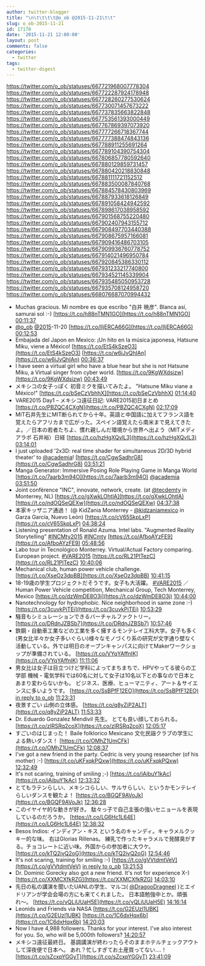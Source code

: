 ```yaml
---
author: twitter-blogger
title: "\n\t\t\t\t@o_ob @2015-11-21\t\t"
slug: o_ob-2015-11-21
id: 17170
date: '2015-11-21 12:00:00'
layout: post
comments: false
categories:
  - twitter
tags:
  - twitter-digest
---
```


https://twitter.com/o_ob/statuses/667721968007778304 https://twitter.com/o_ob/statuses/667722287924178948 https://twitter.com/o_ob/statuses/667728260277530624 https://twitter.com/o_ob/statuses/667730071457673222 https://twitter.com/o_ob/statuses/667737835663822848 https://twitter.com/o_ob/statuses/667753561393000449 https://twitter.com/o_ob/statuses/667767869397073920 https://twitter.com/o_ob/statuses/667777266718367744 https://twitter.com/o_ob/statuses/667777388474843136 https://twitter.com/o_ob/statuses/667788911255691264 https://twitter.com/o_ob/statuses/667789104390754304 https://twitter.com/o_ob/statuses/667806857780592640 https://twitter.com/o_ob/statuses/667880129859731457 https://twitter.com/o_ob/statuses/667880420218830848 https://twitter.com/o_ob/statuses/667881111721152512 https://twitter.com/o_ob/statuses/667883500087840768 https://twitter.com/o_ob/statuses/667884578430803969 https://twitter.com/o_ob/statuses/667887933618126849 https://twitter.com/o_ob/statuses/667891058424942592 https://twitter.com/o_ob/statuses/667898617038958592 https://twitter.com/o_ob/statuses/667901568755220480 https://twitter.com/o_ob/statuses/667902407943155712 https://twitter.com/o_ob/statuses/667908497703440388 https://twitter.com/o_ob/statuses/667908675957166081 https://twitter.com/o_ob/statuses/667909416486703105 https://twitter.com/o_ob/statuses/667909936760778752 https://twitter.com/o_ob/statuses/667914021496950784 https://twitter.com/o_ob/statuses/667920845386330112 https://twitter.com/o_ob/statuses/667931233217740800 https://twitter.com/o_ob/statuses/667934521145339904 https://twitter.com/o_ob/statuses/667935485050953728 https://twitter.com/o_ob/statuses/667935708124958720 https://twitter.com/o_ob/statuses/668076687070994432  

*   Muchas gracious. Mi nombre es que escribo "白井 暁彦". Blanca así, samurai sol :-) [https://t.co/h88nTMN1GO](https://t.co/h88nTMN1GO) [00:11:37](https://twitter.com/o_ob/statuses/667721968007778304)
*   [@o_ob](https://twitter.com/o_ob) [@2015](https://twitter.com/2015)-11-20 [https://t.co/lIjERCA66G](https://t.co/lIjERCA66G) [00:12:53](https://twitter.com/o_ob/statuses/667722287924178948)
*   Embajada del Japon en Mexico: ¡Un hito en la música japonesa, Hatsune Miku, viene a México! [https://t.co/EtS4kSzeO3](https://t.co/EtS4kSzeO3) [https://t.co/w6iJvQhIAn](https://t.co/w6iJvQhIAn) [00:36:37](https://twitter.com/o_ob/statuses/667728260277530624)
*   I have seen a virtual girl who have a blue hear but she is not Hatsune Miku, a Virtual singer from cyber world. [https://t.co/9KgWXdsizw](https://t.co/9KgWXdsizw) [00:43:49](https://twitter.com/o_ob/statuses/667730071457673222)
*   メキシコの女子っぽく 初音ミクを描いてみたよ。 "Hatsune Miku viane a México!" [https://t.co/bSeCzVbhhX](https://t.co/bSeCzVbhhX) [01:14:40](https://twitter.com/o_ob/statuses/667737835663822848)
*   VARE2015 Day1 – メキシコ遠征日記: VARE2015初日まとめ [https://t.co/PBZQC4CXgN](https://t.co/PBZQC4CXgN) [02:17:09](https://twitter.com/o_ob/statuses/667753561393000449)
*   MIT石井先生にMIT断られてから十年。英語と中国語に加えてフランス語を覚えたらアフリカまで広がった。スペイン語覚えたら南米まで見えてきたよ。／日本の若者たちよ、慣れ親しんだ環境から世界へ出よう（MITメディアラボ 石井裕）日経 [https://t.co/hzHgXQvlL3](https://t.co/hzHgXQvlL3) [03:14:01](https://twitter.com/o_ob/statuses/667767869397073920)
*   I just uploaded '2x3D: real time shader for simultaneous 2D/3D hybrid theater' to [@academia](https://twitter.com/academia)! [https://t.co/CgwSadhrG8](https://t.co/CgwSadhrG8) [03:51:21](https://twitter.com/o_ob/statuses/667777266718367744)
*   Manga Generator: Immersive Posing Role Playing Game in Manga World [https://t.co/7aarb3m94O](https://t.co/7aarb3m94O) [@academia](https://twitter.com/academia) [03:51:50](https://twitter.com/o_ob/statuses/667777388474843136)
*   Joint conférence "INC", innovate, network, create. (at [@tecdemty](https://twitter.com/tecdemty) in Monterrey, NL) [https://t.co/gXwkLOhtlA](https://t.co/gXwkLOhtlA) [https://t.co/ndOQSeQEXw](https://t.co/ndOQSeQEXw) [04:37:38](https://twitter.com/o_ob/statuses/667788911255691264)
*   本家キッザニア通過！ (@ KidZania Monterrey - [@kidzaniamexico](https://twitter.com/kidzaniamexico) in Garza García, Nuevo León) [https://t.co/cV65SkpLxP](https://t.co/cV65SkpLxP) [04:38:24](https://twitter.com/o_ob/statuses/667789104390754304)
*   Listening presentation of Ronald Azuma. Intel labs. "Augmented Reality Storytelling" [#INCMty2015](https://twitter.com/search?q=%23INCMty2015&src=hash) [#INCmty](https://twitter.com/search?q=%23INCmty&src=hash) [https://t.co/AfboAYzFE9](https://t.co/AfboAYzFE9) [05:48:56](https://twitter.com/o_ob/statuses/667806857780592640)
*   Labo tour in Tecnológico Monterrey. Virtual/Actual Factory comparing. European project. [#VARE2015](https://twitter.com/search?q=%23VARE2015&src=hash) [https://t.co/RL21PlTezC](https://t.co/RL21PlTezC) [10:40:06](https://twitter.com/o_ob/statuses/667880129859731457)
*   Mechanical club, human power vehicle challenge. [https://t.co/XseOz3dpBB](https://t.co/XseOz3dpBB) [10:41:15](https://twitter.com/o_ob/statuses/667880420218830848)
*   18-19歳の学生プロジェクトだそうです。女子も大活躍。 [#VARE2015](https://twitter.com/search?q=%23VARE2015&src=hash) ／Human Power Vehicle competition, Mechanical Group, Tech Monterrey, Mexico [https://t.co/dzWmDE8O3j](https://t.co/dzWmDE8O3j) [10:44:00](https://twitter.com/o_ob/statuses/667881111721152512)
*   Nanotechnology for hydrophobic. Nice neighborhood in same zone :-) [https://t.co/3cuvkPiTEi](https://t.co/3cuvkPiTEi) [10:53:29](https://twitter.com/o_ob/statuses/667883500087840768)
*   騒音もシミュレーションできるバーチャルファクトリー。 [https://t.co/DRdnJZBSb7](https://t.co/DRdnJZBSb7) [10:57:46](https://twitter.com/o_ob/statuses/667884578430803969)
*   鉄鋼・自動車工業などの工業を多く擁するモンテレイ工科大学。女子も多く(男女比半々か女子多いぐらい)様々なモノづくり系の研究が文字通り壁なく活動している。外では明日のオープンキャンパスに向けてMakerワークショップが準備されている。 [https://t.co/VYqYAffnIK](https://t.co/VYqYAffnIK) [11:11:06](https://twitter.com/o_ob/statuses/667887933618126849)
*   男女比は女子は目立つけど学科によってまちまちで、HPVやってる彼らの工学部 機械・電気学科では60名に対して女子は10名以下との事なので日本とあまり変わらないかも。 ビジネス、医療、ヒューマニティ、アート＆サイエンスに多いようです。 [https://t.co/SsBPfF12EO](https://t.co/SsBPfF12EO) [in reply to o_ob](https://twitter.com/o_ob/statuses/667887933618126849) [11:23:31](https://twitter.com/o_ob/statuses/667891058424942592)
*   夜景すごい 山側の立体感。 [https://t.co/q8yZiP2ALT](https://t.co/q8yZiP2ALT) [11:53:33](https://twitter.com/o_ob/statuses/667898617038958592)
*   Dr. Eduardo Gonzalez Mendivil 先生。 とても良い顔しておられる。 [https://t.co/zIRSRq2coX](https://t.co/zIRSRq2coX) [12:05:17](https://twitter.com/o_ob/statuses/667901568755220480)
*   すごいのはじまった！ Baile folklorico Mexicano 文化民謡クラブの学生による熱いダンス！ [https://t.co/OMhZ1UmCFk](https://t.co/OMhZ1UmCFk) [12:08:37](https://twitter.com/o_ob/statuses/667902407943155712)
*   I've got a new friend in the party. Cedric is very young researcher (of his mother) :-) [https://t.co/uKFxqkPQxw](https://t.co/uKFxqkPQxw) [12:32:49](https://twitter.com/o_ob/statuses/667908497703440388)
*   It's not scaring, training of smiling ;-) [https://t.co/iAibuY1kAc](https://t.co/iAibuY1kAc) [12:33:32](https://twitter.com/o_ob/statuses/667908675957166081)
*   とてもラテンらしい、メキシコらしい、サルサらしい、というかモンテレイらしいダンスを観たよ！ [https://t.co/BGQF9AVoJk](https://t.co/BGQF9AVoJk) [12:36:28](https://twitter.com/o_ob/statuses/667909416486703105)
*   このイヤイヤ的な動きが好き。 駄々っ子で自己主張の強いセニョールを表現しているのだろうか。 [https://t.co/LG6Hc1L64E](https://t.co/LG6Hc1L64E) [12:38:32](https://twitter.com/o_ob/statuses/667909936760778752)
*   Besos Indios: インディアン・キス という名のキャンディ。キャラメルクッキー的な味。 右はGlorias Rillenas。 練乳で作ったキャラメルで発酵臭がする。チョコレートに近い味。外国からの参加者に大ウケ。 [https://t.co/kTQ2ivQ2oG](https://t.co/kTQ2ivQ2oG) [12:54:46](https://twitter.com/o_ob/statuses/667914021496950784)
*   It's not scaring, training for smiling :-) [https://t.co/gVVtdmtVeV](https://t.co/gVVtdmtVeV) [in reply to o_ob](https://twitter.com/o_ob/statuses/667908675957166081) [13:21:53](https://twitter.com/o_ob/statuses/667920845386330112)
*   Dr. Dominic Gorecky also got a new friend. It's not for experience X-) [https://t.co/XXMCXfkRZG](https://t.co/XXMCXfkRZG) [14:03:10](https://twitter.com/o_ob/statuses/667931233217740800)
*   先日の私の講演を聞いたUANLの学生、マルコ( [@DragooDragneel](https://twitter.com/DragooDragneel) )とエイドリアンが学会会場の方にも来てくれました。 日本語勉強中とか。頑張れ〜。 [https://t.co/vQLiUUaH5E](https://t.co/vQLiUUaH5E) [14:16:14](https://twitter.com/o_ob/statuses/667934521145339904)
*   Leonids and Friends via NASA [https://t.co/G2EUzl1UBK](https://t.co/G2EUzl1UBK) [https://t.co/1C6dxHqx6b](https://t.co/1C6dxHqx6b) [14:20:03](https://twitter.com/o_ob/statuses/667935485050953728)
*   Now I have 4,988 followers. Thanks for your interest. I've also interest for you. So, who will be 5,000th followers? [14:20:57](https://twitter.com/o_ob/statuses/667935708124958720)
*   メキシコ遠征最終日。 基調講演が終わったらそのままホテルチェックアウトして深夜便で日本へ。 あれ？忙しすぎてお土産買ってない....！ [https://t.co/sZcxpYGGyT](https://t.co/sZcxpYGGyT) [23:41:09](https://twitter.com/o_ob/statuses/668076687070994432)